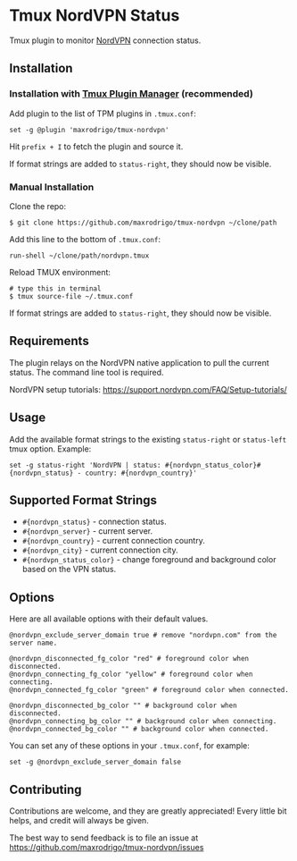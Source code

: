 # Tmux NordVPN Status

Tmux plugin to monitor [NordVPN](https://nordvpn.com/) connection status.

## Installation

### Installation with [Tmux Plugin Manager](https://github.com/tmux-plugins/tpm) (recommended)

Add plugin to the list of TPM plugins in `.tmux.conf`:

    set -g @plugin 'maxrodrigo/tmux-nordvpn'

Hit `prefix + I` to fetch the plugin and source it.

If format strings are added to `status-right`, they should now be visible.

### Manual Installation

Clone the repo:

    $ git clone https://github.com/maxrodrigo/tmux-nordvpn ~/clone/path

Add this line to the bottom of `.tmux.conf`:

    run-shell ~/clone/path/nordvpn.tmux

Reload TMUX environment:

    # type this in terminal
    $ tmux source-file ~/.tmux.conf

If format strings are added to `status-right`, they should now be visible.

## Requirements

The plugin relays on the NordVPN native application to pull the current status.
The command line tool is required.

NordVPN setup tutorials: https://support.nordvpn.com/FAQ/Setup-tutorials/

## Usage

Add the available format strings to the existing `status-right` or `status-left` tmux option.
Example:

```
set -g status-right 'NordVPN | status: #{nordvpn_status_color}#{nordvpn_status} - country: #{nordvpn_country}'
```

## Supported Format Strings

- `#{nordvpn_status}` - connection status.
- `#{nordvpn_server}` - current server.
- `#{nordvpn_country}` - current connection country.
- `#{nordvpn_city}` - current connection city.
- `#{nordvpn_status_color}` - change foreground and background color based on the VPN status.

## Options

Here are all available options with their default values.

```
@nordvpn_exclude_server_domain true # remove "nordvpn.com" from the server name.

@nordvpn_disconnected_fg_color "red" # foreground color when disconnected.
@nordvpn_connecting_fg_color "yellow" # foreground color when connecting.
@nordvpn_connected_fg_color "green" # foreground color when connected.

@nordvpn_disconnected_bg_color "" # background color when disconnected.
@nordvpn_connecting_bg_color "" # background color when connecting.
@nordvpn_connected_bg_color "" # background color when connected.
```

You can set any of these options in your `.tmux.conf`, for example:

```
set -g @nordvpn_exclude_server_domain false
```

## Contributing

Contributions are welcome, and they are greatly appreciated! Every little bit helps, and credit will always be given.

The best way to send feedback is to file an issue at https://github.com/maxrodrigo/tmux-nordvpn/issues
